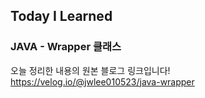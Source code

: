 ## Today I Learned
### JAVA - Wrapper 클래스

오늘 정리한 내용의 원본 블로그 링크입니다!   
https://velog.io/@jwlee010523/java-wrapper
